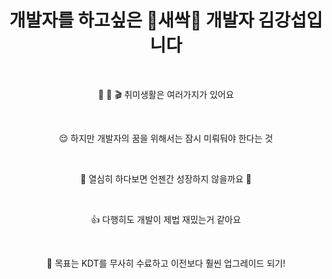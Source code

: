# <center> 개발자를 하고싶은 🌱새싹🌱 개발자 김강섭입니다 </center>  

&nbsp; <center> 💪 🎹 🎬 취미생활은 여러가지가 있어요 </center> 

&nbsp; <center> 😌 하지만 개발자의 꿈을 위해서는 잠시 미뤄둬야 한다는 것 </center> 

&nbsp; <center> 🌲 열심히 하다보면 언젠간 성장하지 않을까요 🌲 </center> 

&nbsp; <center> 👍 다행히도 개발이 제법 재밌는거 같아요 </center> 

&nbsp; <center> 🎯 목표는 KDT를 무사히 수료하고 이전보다 훨씬 업그레이드 되기! </center>  
